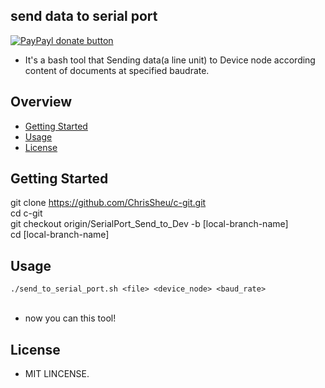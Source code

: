 ## send data to serial port

[![PayPayl donate button](https://img.shields.io/badge/paypal-donate-yellow.svg)](https://www.paypal.com/cgi-bin/webscr?cmd=_s-xclick&hosted_button_id=JCT98Z2B5WMM8 "Donate once-off to this project using Paypal")

* It's a bash tool that Sending data(a line unit) to Device node according content of documents at specified baudrate.

## Overview

* [Getting Started](#getting-started)
* [Usage](#usage)
* [License](#license)

## Getting Started
git clone https://github.com/ChrisSheu/c-git.git<br>
cd c-git<br>
git checkout origin/SerialPort_Send_to_Dev -b [local-branch-name]<br>
cd [local-branch-name]

## Usage
`./send_to_serial_port.sh <file> <device_node> <baud_rate>`<br><br>

* now you can this tool!<br>

## License
* MIT LINCENSE.
